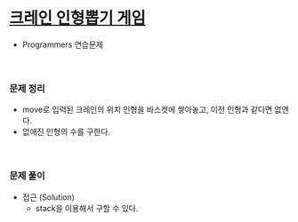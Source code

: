 # [크레인 인형뽑기 게임](https://programmers.co.kr/learn/courses/30/lessons/64061)
- Programmers 연습문제  
  <br><br>

### 문제 정리
- move로 입력된 크레인의 위치 인형을 바스켓에 쌓아놓고, 이전 인형과 같다면 없앤다.
- 없애진 인형의 수를 구한다.  
  <br><br>

### 문제 풀이
- 접근 (Solution)
   - stack을 이용해서 구할 수 있다.
